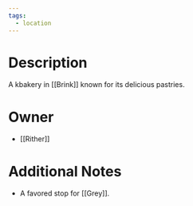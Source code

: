 ```yaml
---
tags:
  - location
---
```

# Description
A kbakery in [[Brink]] known for its delicious pastries.
# Owner
- [[Rither]]
# Additional Notes
- A favored stop for [[Grey]].
